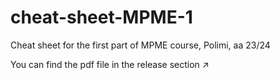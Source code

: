 # cheat-sheet-MPME-1
 Cheat sheet for the first part of MPME course, Polimi, aa 23/24

 You can find the pdf file in the release section ↗️
